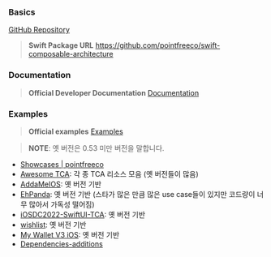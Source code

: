 ### Basics
[GitHub Repository](https://github.com/pointfreeco/swift-composable-architecture)

> **Swift Package URL** https://github.com/pointfreeco/swift-composable-architecture

### Documentation
> **Official Developer Documentation** [Documentation](https://pointfreeco.github.io/swift-composable-architecture/main/documentation/composablearchitecture/)

### Examples
> **Official examples** [Examples](https://github.com/pointfreeco/swift-composable-architecture#examples)

> **NOTE**: 옛 버전은 0.53 미만 버전을 말합니다.

- [Showcases | pointfreeco](https://github.com/pointfreeco/swift-composable-architecture/discussions/1145)
- [Awesome TCA](https://github.com/antranapp/awesome-tca): 각 종 TCA 리소스 모음 (옛 버전들이 많음)
- [AddaMeIOS](https://github.dev/AddaMeSPB/AddaMeIOS): 옛 버전 기반
- [EhPanda](https://github.dev/EhPanda-Team/EhPanda): 옛 버전 기반 (스타가 많은 만큼 많은 use case들이 있지만 코드량이 너무 많아서 가독성 떨어짐)
- [iOSDC2022-SwiftUI-TCA](https://github.com/Cookiezby/iOSDC2022-SwiftUI-TCA): 옛 버전 기반
- [wishlist](https://github.com/Rypac/wishlist): 옛 버전 기반
- [My Wallet V3 iOS](https://github.com/blockchain/My-Wallet-V3-iOS): 옛 버전 기반
- [Dependencies-additions](https://github.com/tgrapperon/swift-dependencies-additions)
